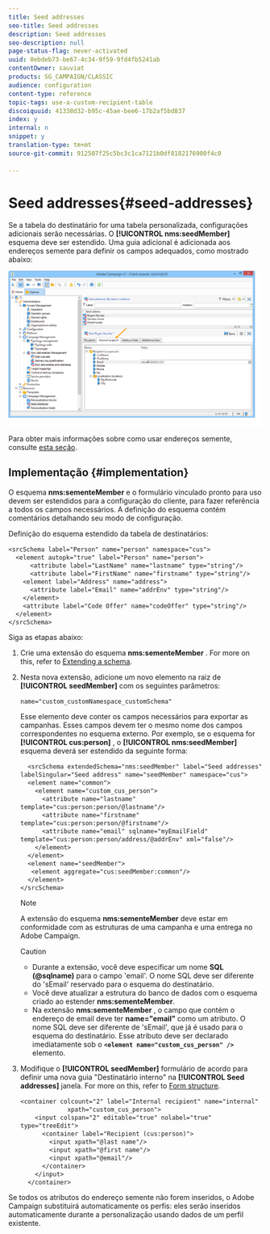 ```yaml
---
title: Seed addresses
seo-title: Seed addresses
description: Seed addresses
seo-description: null
page-status-flag: never-activated
uuid: 0ebdeb73-be67-4c34-9f59-9fd4fb5241ab
contentOwner: sauviat
products: SG_CAMPAIGN/CLASSIC
audience: configuration
content-type: reference
topic-tags: use-a-custom-recipient-table
discoiquuid: 41338d32-b95c-45ae-bee6-17b2af5bd837
index: y
internal: n
snippet: y
translation-type: tm+mt
source-git-commit: 912507f25c5bc3c1ca7121b0df8182176900f4c0

---
```



# Seed addresses{#seed-addresses}

Se a tabela do destinatário for uma tabela personalizada, configurações adicionais serão necessárias. O **[!UICONTROL nms:seedMember]** esquema deve ser estendido. Uma guia adicional é adicionada aos endereços semente para definir os campos adequados, como mostrado abaixo:

![](assets/s_ncs_user_seedlist_new_tab.png)

Para obter mais informações sobre como usar endereços semente, consulte [esta seção](../../delivery/using/about-seed-addresses.md).

## Implementação {#implementation}

O esquema **nms:sementeMember** e o formulário vinculado pronto para uso devem ser estendidos para a configuração do cliente, para fazer referência a todos os campos necessários. A definição do esquema contém comentários detalhando seu modo de configuração.

Definição do esquema estendido da tabela de destinatários:

```
<srcSchema label="Person" name="person" namespace="cus">
  <element autopk="true" label="Person" name="person">
      <attribute label="LastName" name="lastname" type="string"/>
      <attribute label="FirstName" name="firstname" type="string"/>
    <element label="Address" name="address">
      <attribute label="Email" name="addrEnv" type="string"/>
    </element>
    <attribute label="Code Offer" name="codeOffer" type="string"/>
  </element>
</srcSchema>
```

Siga as etapas abaixo:

1. Crie uma extensão do esquema **nms:sementeMember** . For more on this, refer to [Extending a schema](../../configuration/using/extending-a-schema.md).
1. Nesta nova extensão, adicione um novo elemento na raiz de **[!UICONTROL seedMember]** com os seguintes parâmetros:

   ```
   name="custom_customNamespace_customSchema"
   ```

   Esse elemento deve conter os campos necessários para exportar as campanhas. Esses campos devem ter o mesmo nome dos campos correspondentes no esquema externo. Por exemplo, se o esquema for **[!UICONTROL cus:person]** , o **[!UICONTROL nms:seedMember]** esquema deverá ser estendido da seguinte forma:

   ```
     <srcSchema extendedSchema="nms:seedMember" label="Seed addresses" labelSingular="Seed address" name="seedMember" namespace="cus">
     <element name="common">
       <element name="custom_cus_person">
         <attribute name="lastname" template="cus:person:person/@lastname"/>
         <attribute name="firstname" template="cus:person:person/@firstname"/>
         <attribute name="email" sqlname="myEmailField" template="cus:person:person/address/@addrEnv" xml="false"/>
       </element>
     </element>
     <element name="seedMember">
      <element aggregate="cus:seedMember:common"/>
     </element>
   </srcSchema>
   ```

   >[!NOTE]
   >
   >A extensão do esquema **nms:sementeMember** deve estar em conformidade com as estruturas de uma campanha e uma entrega no Adobe Campaign.

   >[!CAUTION]
   >
   >
   >    
   >    
   >    * Durante a extensão, você deve especificar um nome **SQL (@sqlname)** para o campo &#39;email&#39;. O nome SQL deve ser diferente do &#39;sEmail&#39; reservado para o esquema do destinatário.
   >    * Você deve atualizar a estrutura do banco de dados com o esquema criado ao estender **nms:sementeMember**.
   >    * Na extensão **nms:sementeMember** , o campo que contém o endereço de email deve ter **name=&quot;email&quot;** como um atributo. O nome SQL deve ser diferente de &#39;sEmail&#39;, que já é usado para o esquema do destinatário. Esse atributo deve ser declarado imediatamente sob o **`<element name="custom_cus_person" />`** elemento.


1. Modifique o **[!UICONTROL seedMember]** formulário de acordo para definir uma nova guia &quot;Destinatário interno&quot; na **[!UICONTROL Seed addresses]** janela. For more on this, refer to [Form structure](../../configuration/using/form-structure.md).

   ```
   <container colcount="2" label="Internal recipient" name="internal"
                xpath="custom_cus_person">
       <input colspan="2" editable="true" nolabel="true" type="treeEdit">
         <container label="Recipient (cus:person)">
           <input xpath="@last name"/>
           <input xpath="@first name"/>
           <input xpath="@email"/>
         </container>
       </input>
     </container>
   ```

Se todos os atributos do endereço semente não forem inseridos, o Adobe Campaign substituirá automaticamente os perfis: eles serão inseridos automaticamente durante a personalização usando dados de um perfil existente.
